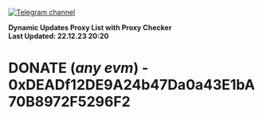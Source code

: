 [![Telegram channel](https://img.shields.io/endpoint?url=https://runkit.io/damiankrawczyk/telegram-badge/branches/master?url=https://t.me/n4z4v0d)](https://t.me/n4z4v0d) 

**Dynamic Updates Proxy List with Proxy Checker**  
**Last Updated: 22.12.23 20:20**

# DONATE (_any evm_) - 0xDEADf12DE9A24b47Da0a43E1bA70B8972F5296F2
